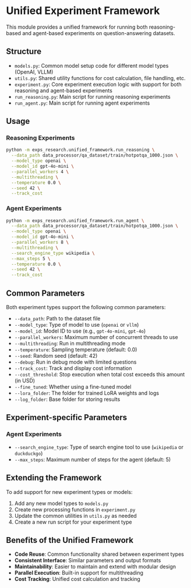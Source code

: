 # Unified Experiment Framework

This module provides a unified framework for running both reasoning-based and agent-based experiments on question-answering datasets.

## Structure

- `models.py`: Common model setup code for different model types (OpenAI, VLLM)
- `utils.py`: Shared utility functions for cost calculation, file handling, etc.
- `experiment.py`: Core experiment execution logic with support for both reasoning and agent-based experiments
- `run_reasoning.py`: Main script for running reasoning experiments
- `run_agent.py`: Main script for running agent experiments

## Usage

### Reasoning Experiments

```bash
python -m exps_research.unified_framework.run_reasoning \
  --data_path data_processor/qa_dataset/train/hotpotqa_1000.json \
  --model_type openai \
  --model_id gpt-4o-mini \
  --parallel_workers 4 \
  --multithreading \
  --temperature 0.0 \
  --seed 42 \
  --track_cost
```

### Agent Experiments

```bash
python -m exps_research.unified_framework.run_agent \
  --data_path data_processor/qa_dataset/train/hotpotqa_1000.json \
  --model_type openai \
  --model_id gpt-4o-mini \
  --parallel_workers 8 \
  --multithreading \
  --search_engine_type wikipedia \
  --max_steps 5 \
  --temperature 0.0 \
  --seed 42 \
  --track_cost
```

## Common Parameters

Both experiment types support the following common parameters:

- `--data_path`: Path to the dataset file
- `--model_type`: Type of model to use (`openai` or `vllm`)
- `--model_id`: Model ID to use (e.g., `gpt-4o-mini`, `gpt-4o`)
- `--parallel_workers`: Maximum number of concurrent threads to use
- `--multithreading`: Run in multithreading mode
- `--temperature`: Sampling temperature (default: 0.0)
- `--seed`: Random seed (default: 42)
- `--debug`: Run in debug mode with limited questions
- `--track_cost`: Track and display cost information
- `--cost_threshold`: Stop execution when total cost exceeds this amount (in USD)
- `--fine_tuned`: Whether using a fine-tuned model
- `--lora_folder`: The folder for trained LoRA weights and logs
- `--log_folder`: Base folder for storing results

## Experiment-specific Parameters

### Agent Experiments
- `--search_engine_type`: Type of search engine tool to use (`wikipedia` or `duckduckgo`)
- `--max_steps`: Maximum number of steps for the agent (default: 5)

## Extending the Framework

To add support for new experiment types or models:

1. Add any new model types to `models.py`
2. Create new processing functions in `experiment.py` 
3. Update the common utilities in `utils.py` as needed
4. Create a new run script for your experiment type

## Benefits of the Unified Framework

- **Code Reuse**: Common functionality shared between experiment types
- **Consistent Interface**: Similar parameters and output formats
- **Maintainability**: Easier to maintain and extend with modular design
- **Parallel Execution**: Built-in support for multithreading
- **Cost Tracking**: Unified cost calculation and tracking 